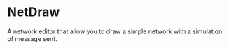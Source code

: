 # NetDraw
A network editor that allow you to draw a simple network with a simulation of message sent.
